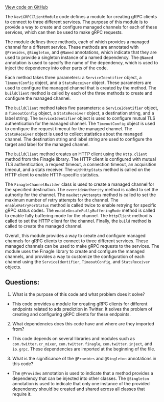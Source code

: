 [View code on GitHub](https://github.com/misbahsy/the-algorithm/cr-mixer/server/src/main/scala/com/twitter/cr_mixer/module/grpc_client/NaviGRPCClientModule.scala)

The `NaviGRPCClientModule` code defines a module for creating gRPC clients to connect to three different services. The purpose of this module is to provide a way to create and configure managed channels for each of these services, which can then be used to make gRPC requests.

The module defines three methods, each of which provides a managed channel for a different service. These methods are annotated with `@Provides`, `@Singleton`, and `@Named` annotations, which indicate that they are used to provide a singleton instance of a named dependency. The `@Named` annotation is used to specify the name of the dependency, which is used to inject the dependency into other parts of the code.

Each method takes three parameters: a `ServiceIdentifier` object, a `TimeoutConfig` object, and a `StatsReceiver` object. These parameters are used to configure the managed channel that is created by the method. The `buildClient` method is called by each of the three methods to create and configure the managed channel.

The `buildClient` method takes five parameters: a `ServiceIdentifier` object, a `TimeoutConfig` object, a `StatsReceiver` object, a destination string, and a label string. The `ServiceIdentifier` object is used to configure mutual TLS authentication for the managed channel. The `TimeoutConfig` object is used to configure the request timeout for the managed channel. The `StatsReceiver` object is used to collect statistics about the managed channel. The destination string and label string are used to configure the target and label for the managed channel.

The `buildClient` method creates an HTTP client using the `Http.client` method from the Finagle library. The HTTP client is configured with mutual TLS authentication, a request timeout, a connection timeout, an acquisition timeout, and a stats receiver. The `withHttpStats` method is called on the HTTP client to enable HTTP-specific statistics.

The `FinagleChannelBuilder` class is used to create a managed channel for the specified destination. The `overrideAuthority` method is called to set the authority for the channel. The `maxRetryAttempts` method is called to set the maximum number of retry attempts for the channel. The `enableRetryForStatus` method is called twice to enable retrying for specific gRPC status codes. The `enableUnsafeFullyBufferingMode` method is called to enable fully buffering mode for the channel. The `httpClient` method is called to set the HTTP client for the channel. Finally, the `build` method is called to create the managed channel.

Overall, this module provides a way to create and configure managed channels for gRPC clients to connect to three different services. These managed channels can be used to make gRPC requests to the services. The module uses the Finagle library to create and configure the managed channels, and provides a way to customize the configuration of each channel using the `ServiceIdentifier`, `TimeoutConfig`, and `StatsReceiver` objects.
## Questions: 
 1. What is the purpose of this code and what problem does it solve?
- This code provides a module for creating gRPC clients for different endpoints related to ads prediction in Twitter. It solves the problem of creating and configuring gRPC clients for these endpoints.

2. What dependencies does this code have and where are they imported from?
- This code depends on several libraries and modules such as `com.twitter.cr_mixer`, `com.twitter.finagle`, `com.twitter.inject`, and `io.grpc`. These dependencies are imported at the beginning of the file.

3. What is the significance of the `@Provides` and `@Singleton` annotations in this code?
- The `@Provides` annotation is used to indicate that a method provides a dependency that can be injected into other classes. The `@Singleton` annotation is used to indicate that only one instance of the provided dependency should be created and shared across all classes that require it.